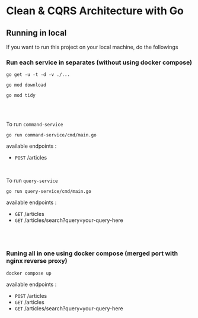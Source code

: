 # Clean & CQRS Architecture with Go

## Running in local
If you want to run this project on your local machine, do the followings

### Run each service in separates (without using docker compose)

```
go get -u -t -d -v ./...
```

```
go mod download
```

```
go mod tidy
```

<br>
<br>

To run `command-service`
```
go run command-service/cmd/main.go
```

available endpoints :
- `POST` /articles

<br>

To run `query-service` 
```
go run query-service/cmd/main.go
```

available endpoints :
- `GET` /articles
- `GET` /articles/search?query=your-query-here

<br>
<br>


### Runing all in one using docker compose (merged port with nginx reverse proxy)

```
docker compose up
```

available endpoints :
- `POST` /articles
- `GET` /articles
- `GET` /articles/search?query=your-query-here

